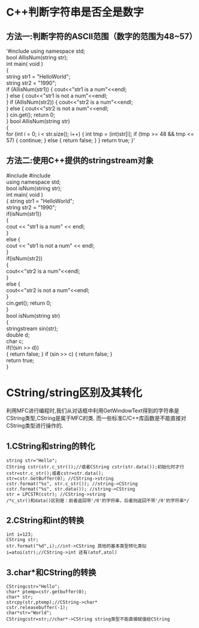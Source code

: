 # C++判断字符串是否全是数字
## 方法一:判断字符的ASCII范围（数字的范围为48~57）
   '#include <iostream>
   using namespace std;  
   bool AllisNum(string str);   
   int main( void )  
   {  
     string str1 = "HelloWorld";  
     string str2 = "1990";  
     if (AllisNum(str1))
     {
       cout<<"str1 is a num"<<endl;  
     }
     else
     {
       cout<<"str1 is not a num"<<endl;  
     }
    if (AllisNum(str2))
    {
      cout<<"str2 is a num"<<endl;  
    }
    else
    {
      cout<<"str2 is not a num"<<endl;  
    }
    cin.get();
    return 0;  
  }
  bool AllisNum(string str)  
  {  
    for (int i = 0; i < str.size(); i++)
    {
         int tmp = (int)str[i];
         if (tmp >= 48 && tmp <= 57)
         {
             continue;
         }
         else
         {
             return false;
         }
     } 
     return true;
 }'
## 方法二:使用C++提供的stringstream对象
  #include <iostream>
  #include <sstream>  
  using namespace std;   
  bool isNum(string str);   
  int main( void )  
  {
     string str1 = "HelloWorld";  
     string str2 = "1990";  
     if(isNum(str1))  
     {  
         cout << "str1 is a num" << endl;  
     }  
     else
     {  
         cout << "str1 is not a num" << endl;   
     }  
     if(isNum(str2))  
     {  
         cout<<"str2 is a num"<<endl;  
     }  
     else
     {  
         cout<<"str2 is not a num"<<endl;   
     }   
     cin.get();
     return 0;  
 }   
 bool isNum(string str)  
 {  
     stringstream sin(str);  
     double d;  
     char c;  
     if(!(sin >> d))  
     {
         return false;
     }
     if (sin >> c) 
     {
         return false;
     }  
     return true;  
 }
# CString/string区别及其转化
 利用MFC进行编程时,我们从对话框中利用GetWindowText得到的字符串是CString类型,CString是属于MFC的类.
 而一些标准C/C++库函数是不能直接对CString类型进行操作的.
## 1.CString和string的转化
    string str="Hello";
    CString cstr(str.c_str());//或者CString cstr(str.data());初始化时才行
    cstr=str.c_str();或者cstr=str.data();
    str=cstr.GetBuffer(0); //CString->string
    cstr.format("%s", str.c_str()); //string->CString
    cstr.format("%s", str.data()); //string->CString
    str = LPCSTR(cstr); //CString->string
    /*c_str()和data()区别是：前者返回带'/0'的字符串，后者则返回不带'/0'的字符串*/
## 2.CString和int的转换
    int i=123;
    CString str;
    str.format("%d",i);//int->CString 其他的基本类型转化类似
    i=atoi(str);//CString->int 还有(atof,atol)
## 3.char*和CString的转换
    CStringcstr="Hello";
    char* ptemp=cstr.getbuffer(0);
    char* str;
    strcpy(str,ptemp);//CString->char*
    cstr.releasebuffer(-1);
    char*str="World";
    CStringcstr=str;//char*->CString string类型不能直接赋值给CString
